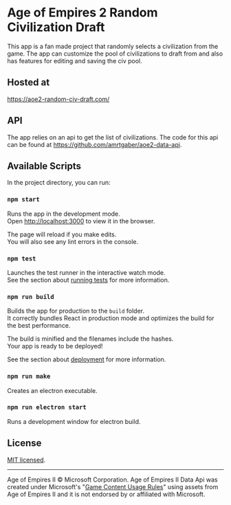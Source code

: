 # Age of Empires 2 Random Civilization Draft

This app is a fan made project that randomly selects a civilization from the game. The app can customize the pool of civilizations to draft from and also has features for editing and saving the civ pool.

## Hosted at

https://aoe2-random-civ-draft.com/

## API

The app relies on an api to get the list of civilizations. The code for this api can be found at https://github.com/amrtgaber/aoe2-data-api.

## Available Scripts

In the project directory, you can run:

### `npm start`

Runs the app in the development mode.\
Open [http://localhost:3000](http://localhost:3000) to view it in the browser.

The page will reload if you make edits.\
You will also see any lint errors in the console.

### `npm test`

Launches the test runner in the interactive watch mode.\
See the section about [running tests](https://facebook.github.io/create-react-app/docs/running-tests) for more information.

### `npm run build`

Builds the app for production to the `build` folder.\
It correctly bundles React in production mode and optimizes the build for the best performance.

The build is minified and the filenames include the hashes.\
Your app is ready to be deployed!

See the section about [deployment](https://facebook.github.io/create-react-app/docs/deployment) for more information.

### `npm run make`

Creates an electron executable.

### `npm run electron start`

Runs a development window for electron build.

## License

[MIT licensed](LICENSE).

---

Age of Empires II © Microsoft Corporation. Age of Empires II Data Api was created under Microsoft's "[Game Content Usage Rules](https://www.xbox.com/en-us/developers/rules)" using assets from Age of Empires II and it is not endorsed by or affiliated with Microsoft.
